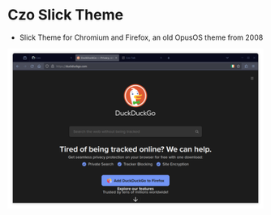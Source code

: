 # Czo Slick Theme

- Slick Theme for Chromium and Firefox, an old OpusOS theme from 2008

![Img Czo Slick Theme](/store/ff-czo-slick.png)

